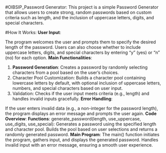 #OIBSIP_Password Generator:
This project is a simple Password Generator that allows users to create strong, random passwords based on custom criteria such as length, and the inclusion of uppercase letters, digits, and special characters.

#How It Works:
**User Input**:

The program welcomes the user and prompts them to specify the desired length of the password.
Users can also choose whether to include uppercase letters, digits, and special characters by entering “y” (yes) or “n” (no) for each option.
**Main Functionalities**:

1. **Password Generation**: Creates a password by randomly selecting characters from a pool based on the user’s choices.
2. Character Pool Customization: Builds a character pool containing lowercase letters by default, with optional inclusion of uppercase letters, numbers, and special characters based on user input.
3. Validation: Checks if the user input meets criteria (e.g., length) and handles invalid inputs gracefully.
**Error Handling**:

If the user enters invalid data (e.g., a non-integer for the password length), the program displays an error message and prompts the user again.
**Code Overview**:
**Functions**:
generate_password(length, use_uppercase, use_digits, use_special): Generates a password using the specified length and character pool. Builds the pool based on user selections and returns a randomly generated password.
**Main Program**:
The main() function initiates the program, gathers input, and displays the generated password.
Handles invalid input with an error message, ensuring a smooth user experience.
